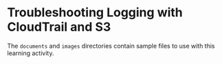 # Troubleshooting Logging with CloudTrail and S3

The `documents` and `images` directories contain sample files to use with this learning activity.
